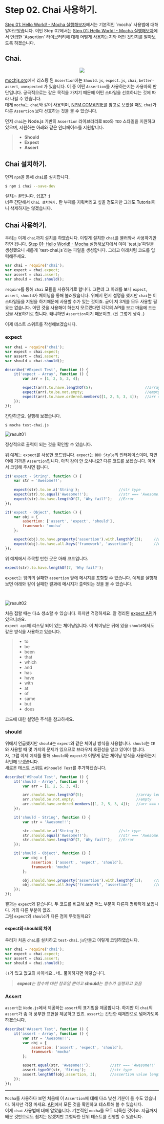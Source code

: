 # Step 02. Chai 사용하기.

[Step 01: Hello World! - Mocha 실행해보자](https://github.com/kdydesign/Mocha-Tutorial/tree/master/step01-Hello%20World!)에서는 기본적인 `mocha` 사용법에 대해 알아보았습니다.
이번 Step 02에서는 [Step 01: Hello World! - Mocha 실행해보자](https://github.com/kdydesign/Mocha-Tutorial/tree/master/step01-Hello%20World!)에서 언급한 `Assertion` 라이브러리에 대해
어떻게 사용하는지와 어떤 것인지를 알아보도록 하겠습니다.


## Chai.

<p align="center">
  <img src="./chai_logo.png">
</p>

[mochjs.org](https://mochajs.org/)에서 리스팅 된 `Assertion`에는 `Should.js`, `expect.js`, `chai`, `better-assert`, `unexpected` 가 있습니다.
이 중 어떤 `Assertion`를 사용하는지는 사용자의 판단입니다. 궁극적으로는 같은 목적을 가지기 때문에 어떤 스타일을 선호하냐는 것에 따라 나뉠 수 있습니다.
<br/>
대게 `mocha`는 `chai`와 같이 사용되며, 
[NPM COMAPRE](https://npmcompare.com/compare/chai,expect,should)를 참고로 보았을 때도 `chai`가 다른 `Assertion` 보다 선호하는 것을 볼 수 있습니다.
<br/>

먼저 `chai`는 Node.js 기반의 `Assertion` 라이브러리로 `BDD`와 `TDD` 스타일을 지원하고 있으며, 지원하는 아래와 같은 인터페이스를 지원합니다.
> * **Should**
> * **Expect**
> * **Assert**


## Chai 설치하기.

먼저 `npm`을 통해 `chai`를 설치합니다.
```sh
$ npm i chai --save-dev
```
설치는 끝입니다. 쉽죠? :)
<br/> 
너무 간단해서 `Chai 설치하기.` 란 부제를 지워버리고 싶을 정도지만 그래도 Tutorial이니 삭제하지는 않겠습니다.


## Chai 사용하기.

우리는 이제 `chai`까지 설치를 하였습니다. 이렇게 설치한 `chai`를 불러와서 사용하기만 하면 됩니다. [Step 01: Hello World! - Mocha 실행해보자](https://github.com/kdydesign/Mocha-Tutorial/tree/master/step01-Hello%20World!)에서 이미 `test.js`파일을 생성했으니 새롭게 `test-chai.js`라는 파일을 생성합니다.
그리고 아래처럼 코드를 입력해주세요.

```javascript
var chai = require('chai');
var expect = chai.expect;
var assert = chai.assert;
var should = chai.should();
```

`require`를 통해 `chai` 모듈을 사용하기로 합니다. 그런데 그 아래를 보니 `expect`, `assert`, `should`가 체이닝을 통해 불러왔습니다.
위에서 먼저 설명을 했지만 `chai`는 이 스타일들을 지원을 하기때문에 사용할 수가 있는 것이죠. 굳이 저 3개를 모두 사용할 필요는 없습니다.
어떤 것을 사용해야 하는지 모르겠다면 각각의 API를 보고 마음에 드는 것을 사용하기로 합니다. 왜냐하면 `Assertion`이기 때문이죠. (전 그렇게 생각..)

이제 테스트 스위트를 작성해보겠습니다.


### expect

```javascript
var chai = require('chai');
var expect = chai.expect;
var assert = chai.assert;
var should = chai.should();

describe('#Expect Test', function () {
    it('expect - Array', function () {
        var arr = [1, 2, 5, 3, 4];

        expect(arr).to.have.lengthOf(5);                        //array length
        expect(arr).to.be.not.empty;                            //empty
        expect(arr).to.have.ordered.members([1, 2, 5, 3, 4]);   //arr === members
    });
});
```

간단하군요. 실행해 보겠습니다.

```
$ mocha test-chai.js
```

![result01](./result_thumbnail_01.png)

정상적으로 출력이 되는 것을 확인할 수 있습니다.
<br/>

위 예제는 `expect`를 사용한 코드입니다. `expect`는 `BDD Style`의 인터페이스이며, 자연어에 가까운 `Assertion`입니다. 아직 감이 안 오시나요? 다른 코드를 보겠습니다.
이어서 코딩해 주시면 됩니다.

```javascript
it('expect - String', function () {
    var str = 'Awesome!!';
    
    expect(str).to.be.a('String');                  //str type
    expect(str).to.equal('Awesome!!');              //str === 'Awesome!!'
    expect(str).to.have.lengthOf(7, 'Why fail?');   //Error
});

it('expect - Object', function () {
    var obj = {
        assertion: ['assert', 'expect', 'should'],
        framework: 'mocha'
    };

    expect(obj).to.have.property('assertion').with.lengthOf(3);     //assertion value length
    expect(obj).to.have.all.keys('framework', 'assertion');         //obj key === keys
});
```

위 예제에서 주목할 만한 곳은 아래 코드입니다.

```javaScript
expect(str).to.have.lengthOf(7, 'Why fail?');
```

`expect`는 임의의 실패한 `assertion` 앞에 메시지를 포함할 수 있습니다. 예제를 실행해 보면 아래와 같이 실패한 결과에 메시지가 출력되는 것을 볼 수 있습니다.

</br>

![result02](./result_thumbnail_02.png)


처음 접할 때는 다소 생소할 수 있습니다. 하지만 걱정하세요. 잘 정리된 [expect API](http://chaijs.com/api/bdd/)가 있으니까요.
<br/>
`expect api`에 리스팅 되어 있는 체이닝입니다. 이 체이닝은 뒤에 있을 `should`에서도 같은 방식을 사용하고 있습니다.

> * to
> * be
> * been
> * that
> * which
> * and
> * has
> * have
> * with
> * at
> * of
> * same
> * but
> * does

코드에 대한 설명은 주석을 참고하세요.


### should

위에서 언급했지만 `should`는 `expect`와 같은 체이닝 방식을 사용합니다. 
`should`는 `IE`와 사용할 때 몇 가지의 문제가 있으므로 브라우저 호환성을 알고 있어야 합니다.
<br/>
자, 그럼 이제 예제를 통해 `should`와 `expect`가 어떻게 같은 체이닝 방식을 사용하는지 확인해 보겠습니다.
<br/>
새로운 테스트 스위트 `#Shoueld Test`를 추가하겠습니다.

```javascript
describe('#Should Test', function () {
    it('should - Array', function () {
        var arr = [1, 2, 5, 3, 4];

        arr.should.have.lengthOf(5);                        //array length
        arr.should.be.not.empty;                            //empty
        arr.should.have.ordered.members([1, 2, 5, 3, 4]);   //arr === members
    });

    it('should - String', function () {
        var str = 'Awesome!!';

        str.should.be.a('String');                  //str type
        str.should.equal('Awesome!!');              //str === 'Awesome!!'
        str.should.have.lengthOf(7, 'Why fail?');   //Error
    });

    it('should - Object', function () {
        var obj = {
            assertion: ['assert', 'expect', 'should'],
            framework: 'mocha'
        };

        obj.should.have.property('assertion').with.lengthOf(3);     //assertion value length
        obj.should.have.all.keys('framework', 'assertion');         //obj key === keys
    });
});
```
결과는 `expect`와 같습니다. 두 코드를 비교해 보면 어느 부분이 다른지 명확하게 보입니다. 거의 다른 부분이 없죠.
<br/>
그럼 `expect`와 `should`가 다른 점이 무엇일까요?


#### expect와 should의 차이

우리가 처음 `chai`를 설치하고 `test-chai.js`만들고 이렇게 코딩하였습니다.

```javascript
var chai = require('chai');
var expect = chai.expect;
var assert = chai.assert;
var should = chai.should();
```

`()`가 있고 없고의 차이네요.. 네.. 풀이하자면 이렇습니다.
<br/>

> _**expect**는 함수에 대한 참조일 뿐이고 **should**는 함수가 실행되고 있음_


### Assert

`assert`는 `Node.js`에서 제공하는 `assert`의 표기법을 제공합니다. 하지만 이 `chai`의 `assert`가 좀 더 풍부한 표현을 제공하고 있죠.
`assert`는 간단한 예제만으로 넘어가도록 하겠습니다.

```javascript
describe('#Assert Test', function () {
    it('assert - Array', function () {
        var str = 'Awesome!!';
        var obj = {
            assertion: ['assert', 'expect', 'should'],
            framework: 'mocha'
        };

        assert.equal(str, 'Awesome!!');         //str === 'Awesome!!'
        assert.typeOf(str, 'String');           //str type
        assert.lengthOf(obj.assertion, 3);      //assertion value length
    });
});
```

- - -


`Mocha`를 사용하다 보면 처음에 이 `Assertion`에 대해 다소 낯선 기분이 들 수도 있습니다. 하지만 걱정 마세요. [API](http://chaijs.com/api/bdd/)에서 모든 것을 확인하고 테스트해 볼 수 있습니다.
<br/>
이제 `chai` 사용법에 대해 알았습니다. 기본적인 `mocha`를 모두 터득한 것이죠. 지금까지 배운 것만으로도 쉽지는 않겠지만 그럴싸한 단위 테스트를 진행할 수 있습니다.



